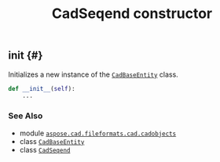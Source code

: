 ﻿---
title: CadSeqend constructor
second_title: Aspose.CAD for Python via .NET API References
description: 
type: docs
weight: 10
url: /aspose.cad.fileformats.cad.cadobjects/cadseqend/__init__/
is_root: false
---

## __init__ {#}

Initializes a new instance of the [`CadBaseEntity`](/cad/python-net/aspose.cad.fileformats.cad.cadobjects/cadbaseentity) class.



```python
def __init__(self):
    ...
```





### See Also
* module [`aspose.cad.fileformats.cad.cadobjects`](../../)
* class [`CadBaseEntity`](/cad/python-net/aspose.cad.fileformats.cad.cadobjects/cadbaseentity)
* class [`CadSeqend`](/cad/python-net/aspose.cad.fileformats.cad.cadobjects/cadseqend)
